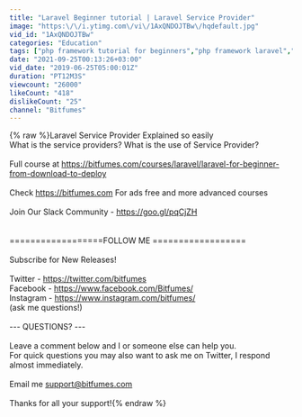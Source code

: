 ```yaml
---
title: "Laravel Beginner tutorial | Laravel Service Provider"
image: "https:\/\/i.ytimg.com\/vi\/1AxQNDOJTBw\/hqdefault.jpg"
vid_id: "1AxQNDOJTBw"
categories: "Education"
tags: ["php framework tutorial for beginners","php framework laravel","laravel 2019 tutorial"]
date: "2021-09-25T00:13:26+03:00"
vid_date: "2019-06-25T05:00:01Z"
duration: "PT12M3S"
viewcount: "26000"
likeCount: "418"
dislikeCount: "25"
channel: "Bitfumes"
---
```

{% raw %}Laravel Service Provider Explained so easily<br />What is the service providers? What is the use of Service Provider?<br /><br />Full course at <a rel="nofollow" target="blank" href="https://bitfumes.com/courses/laravel/laravel-for-beginner-from-download-to-deploy">https://bitfumes.com/courses/laravel/laravel-for-beginner-from-download-to-deploy</a><br /><br />Check <a rel="nofollow" target="blank" href="https://bitfumes.com">https://bitfumes.com</a> For ads free and more advanced courses<br /><br />Join Our Slack Community                          - <a rel="nofollow" target="blank" href="https://goo.gl/pqCjZH">https://goo.gl/pqCjZH</a><br /><br /><br />==================FOLLOW ME ==================<br /><br />Subscribe for New Releases!<br /><br />Twitter - <a rel="nofollow" target="blank" href="https://twitter.com/bitfumes">https://twitter.com/bitfumes</a><br />Facebook - <a rel="nofollow" target="blank" href="https://www.facebook.com/Bitfumes/">https://www.facebook.com/Bitfumes/</a><br />Instagram - <a rel="nofollow" target="blank" href="https://www.instagram.com/bitfumes/">https://www.instagram.com/bitfumes/</a><br />(ask me questions!)<br /><br />--- QUESTIONS? ---<br /><br />Leave a comment below and I or someone else can help you.<br />For quick questions you may also want to ask me on Twitter, I respond almost immediately.<br /><br />Email me support@bitfumes.com<br /><br />Thanks for all your support!{% endraw %}
